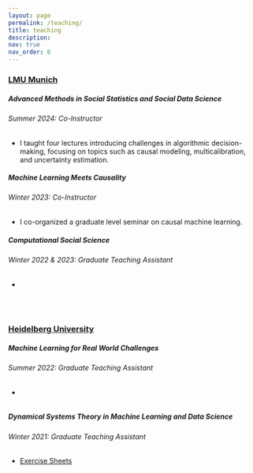 ```yaml
---
layout: page
permalink: /teaching/
title: teaching
description:
nav: true
nav_order: 6
---
```


<h3 style="color: #4b9cd3;" id="lmu"><a href="https://www.lmu.de/en">LMU Munich</a></h3>

<!--  Advanced Methods in Social Statistics and Social Data Science -->
<div class="card mt-3">
  <div class="p-3">
    <div class="row">
      <div class="col-sm-10">
        <h5 id="AMS" class="card-title"> Advanced Methods in Social Statistics and Social Data Science</h5>
        <h6 class="card-subtitle font-italic">Summer 2024: Co-Instructor</h6>
      </div>
    </div>
    <ul class="card-text font-weight-light list-group list-group-flush">
      <li class="list-group-item">
        <div class="row">
          <div class="col-sm-9">
        I taught four lectures introducing challenges in algorithmic decision-making, focusing on topics such as causal modeling, multicalibration, and uncertainty estimation.
          </div>
        </div>
      </li>
    </ul>
  </div>
</div>


<!--  Machine Learning Meets Causality -->
<div class="card mt-3">
  <div class="p-3">
    <div class="row">
      <div class="col-sm-10">
        <h5 id="MLC" class="card-title">Machine Learning Meets Causality</h5>
        <h6 class="card-subtitle font-italic">Winter 2023: Co-Instructor</h6>
      </div>
    </div>
    <ul class="card-text font-weight-light list-group list-group-flush">
      <li class="list-group-item">
        <div class="row">
          <div class="col-sm-9">
        I co-organized a graduate level seminar on causal machine learning.
          </div>
        </div>
      </li>
    </ul>
  </div>
</div>

<!--  Computational Social Science -->
<div class="card mt-3">
  <div class="p-3">
    <div class="row">
      <div class="col-sm-10">
        <h5 id="CSS" class="card-title">Computational Social Science</h5>
        <h6 class="card-subtitle font-italic">Winter 2022 & 2023: Graduate Teaching Assistant</h6>
      </div>
    </div>
    <ul class="card-text font-weight-light list-group list-group-flush">
      <li class="list-group-item">
        <div class="row">
        </div>
      </li>
    </ul>
  </div>
</div>

<br>

<h3 style="color: #4b9cd3;" id="hd"><a href="https://www.uni-heidelberg.de/en">Heidelberg University</a></h3>
<!--  Machine Learning for Real World Challenges -->
<div class="card mt-3">
  <div class="p-3">
    <div class="row">
      <div class="col-sm-10">
        <h5 id="MLR" class="card-title">Machine Learning for Real World Challenges</h5>
        <h6 class="card-subtitle font-italic">Summer 2022: Graduate Teaching Assistant</h6>
      </div>
    </div>
    <ul class="card-text font-weight-light list-group list-group-flush">
      <li class="list-group-item">
        <div class="row">
        </div>
      </li>
    </ul>
  </div>
</div>

<!--  Dynamical Systems Theory in Machine Learning and Data Science -->
<div class="card mt-3">
  <div class="p-3">
    <div class="row">
      <div class="col-sm-10">
        <h5 id="MLR" class="card-title">Dynamical Systems Theory in Machine Learning and Data Science</h5>
        <h6 class="card-subtitle font-italic">Winter 2021: Graduate Teaching Assistant</h6>
      </div>
    </div>
    <ul class="card-text font-weight-light list-group list-group-flush">
      <li class="list-group-item">
        <div class="row">
         <div class="col-sm-3">
        <a href="https://github.com/unai-fa/css-lecture">Exercise Sheets</a>
          </div>
        </div>
      </li>
    </ul>
  </div>
</div>